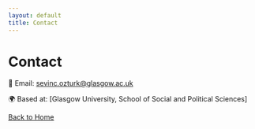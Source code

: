 ```yaml
---
layout: default
title: Contact
---
```



# Contact

📧 Email: sevinc.ozturk@glasgow.ac.uk

🌍 Based at: [Glasgow University, School of Social and Political Sciences]  


[Back to Home](index.md)
